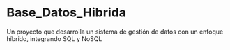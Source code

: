 # Base_Datos_Hibrida
Un proyecto que desarrolla un sistema de gestión de datos con un enfoque híbrido, integrando SQL y NoSQL
